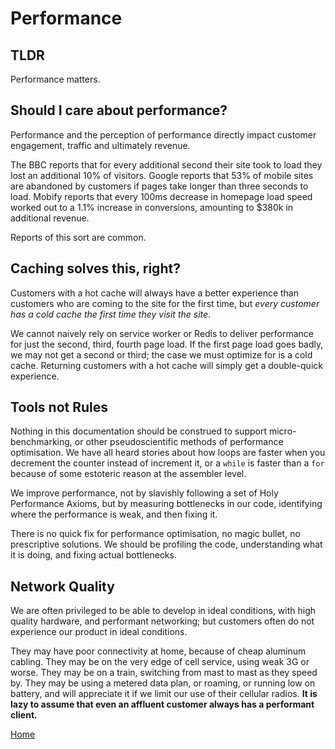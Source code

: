 # Performance

## TLDR

Performance matters.

## Should I care about performance?

Performance and the perception of performance directly impact customer
engagement, traffic and ultimately revenue.

The BBC reports that for every additional second their site took to load they
lost an additional 10% of visitors. Google reports that 53% of mobile sites are
abandoned by customers if pages take longer than three seconds to load. Mobify
reports that every 100ms decrease in homepage load speed worked out to a 1.1%
increase in conversions, amounting to \$380k in additional revenue.

Reports of this sort are common.

## Caching solves this, right?

Customers with a hot cache will always have a better experience than customers
who are coming to the site for the first time, but _every customer has a cold
cache the first time they visit the site_.

We cannot naively rely on service worker or Redis to deliver performance for
just the second, third, fourth page load. If the first page load goes badly, we
may not get a second or third; the case we must optimize for is a cold cache.
Returning customers with a hot cache will simply get a double-quick experience.

## Tools not Rules

Nothing in this documentation should be construed to support micro-benchmarking,
or other pseudoscientific methods of performance optimisation. We have all heard
stories about how loops are faster when you decrement the counter instead of
increment it, or a `while` is faster than a `for` because of some estoteric
reason at the assembler level.

We improve performance, not by slavishly following a set of Holy Performance
Axioms, but by measuring bottlenecks in our code, identifying where the
performance is weak, and then fixing it.

There is no quick fix for performance optimisation, no magic bullet, no
prescriptive solutions. We should be profiling the code, understanding what it
is doing, and fixing actual bottlenecks.

## Network Quality

We are often privileged to be able to develop in ideal conditions, with high
quality hardware, and performant networking; but customers often do not
experience our product in ideal conditions.

They may have poor connectivity at home, because of cheap aluminum cabling. They
may be on the very edge of cell service, using weak 3G or worse. They may be on
a train, switching from mast to mast as they speed by. They may be using a
metered data plan, or roaming, or running low on battery, and will appreciate it
if we limit our use of their cellular radios. **It is lazy to assume that even
an affluent customer always has a performant client.**

[Home](../README.md)
